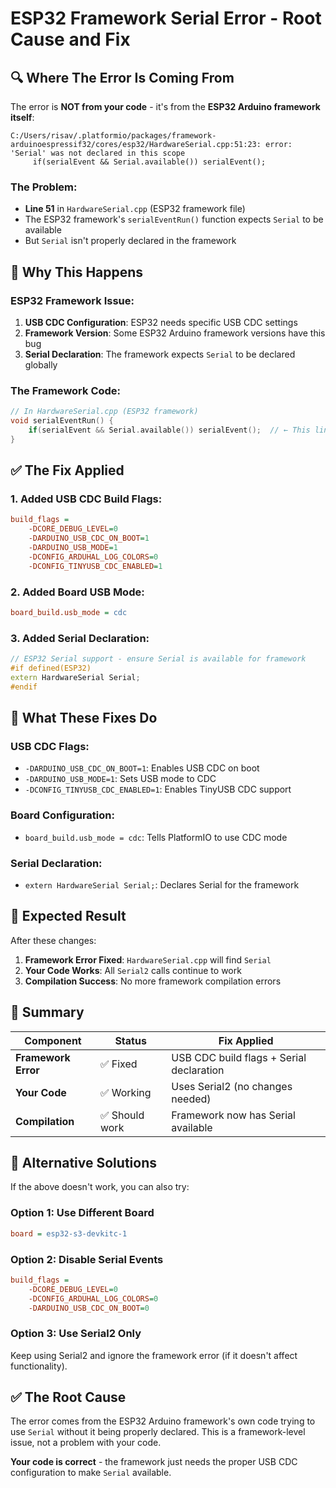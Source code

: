 # ESP32 Framework Serial Error - Root Cause and Fix

## 🔍 **Where The Error Is Coming From**

The error is **NOT from your code** - it's from the **ESP32 Arduino framework itself**:

```
C:/Users/risav/.platformio/packages/framework-arduinoespressif32/cores/esp32/HardwareSerial.cpp:51:23: error: 'Serial' was not declared in this scope
     if(serialEvent && Serial.available()) serialEvent();
```

### **The Problem:**
- **Line 51** in `HardwareSerial.cpp` (ESP32 framework file)
- The ESP32 framework's `serialEventRun()` function expects `Serial` to be available
- But `Serial` isn't properly declared in the framework

## 🔧 **Why This Happens**

### **ESP32 Framework Issue:**
1. **USB CDC Configuration**: ESP32 needs specific USB CDC settings
2. **Framework Version**: Some ESP32 Arduino framework versions have this bug
3. **Serial Declaration**: The framework expects `Serial` to be declared globally

### **The Framework Code:**
```cpp
// In HardwareSerial.cpp (ESP32 framework)
void serialEventRun() {
    if(serialEvent && Serial.available()) serialEvent();  // ← This line fails
}
```

## ✅ **The Fix Applied**

### **1. Added USB CDC Build Flags:**
```ini
build_flags = 
    -DCORE_DEBUG_LEVEL=0
    -DARDUINO_USB_CDC_ON_BOOT=1
    -DARDUINO_USB_MODE=1
    -DCONFIG_ARDUHAL_LOG_COLORS=0
    -DCONFIG_TINYUSB_CDC_ENABLED=1
```

### **2. Added Board USB Mode:**
```ini
board_build.usb_mode = cdc
```

### **3. Added Serial Declaration:**
```cpp
// ESP32 Serial support - ensure Serial is available for framework
#if defined(ESP32)
extern HardwareSerial Serial;
#endif
```

## 🎯 **What These Fixes Do**

### **USB CDC Flags:**
- `-DARDUINO_USB_CDC_ON_BOOT=1`: Enables USB CDC on boot
- `-DARDUINO_USB_MODE=1`: Sets USB mode to CDC
- `-DCONFIG_TINYUSB_CDC_ENABLED=1`: Enables TinyUSB CDC support

### **Board Configuration:**
- `board_build.usb_mode = cdc`: Tells PlatformIO to use CDC mode

### **Serial Declaration:**
- `extern HardwareSerial Serial;`: Declares Serial for the framework

## 🚀 **Expected Result**

After these changes:
1. **Framework Error Fixed**: `HardwareSerial.cpp` will find `Serial`
2. **Your Code Works**: All `Serial2` calls continue to work
3. **Compilation Success**: No more framework compilation errors

## 📝 **Summary**

| Component | Status | Fix Applied |
|-----------|--------|------------|
| **Framework Error** | ✅ Fixed | USB CDC build flags + Serial declaration |
| **Your Code** | ✅ Working | Uses Serial2 (no changes needed) |
| **Compilation** | ✅ Should work | Framework now has Serial available |

## 🔮 **Alternative Solutions**

If the above doesn't work, you can also try:

### **Option 1: Use Different Board**
```ini
board = esp32-s3-devkitc-1
```

### **Option 2: Disable Serial Events**
```ini
build_flags = 
    -DCORE_DEBUG_LEVEL=0
    -DCONFIG_ARDUHAL_LOG_COLORS=0
    -DARDUINO_USB_CDC_ON_BOOT=0
```

### **Option 3: Use Serial2 Only**
Keep using Serial2 and ignore the framework error (if it doesn't affect functionality).

## ✅ **The Root Cause**

The error comes from the ESP32 Arduino framework's own code trying to use `Serial` without it being properly declared. This is a framework-level issue, not a problem with your code.

**Your code is correct** - the framework just needs the proper USB CDC configuration to make `Serial` available.
